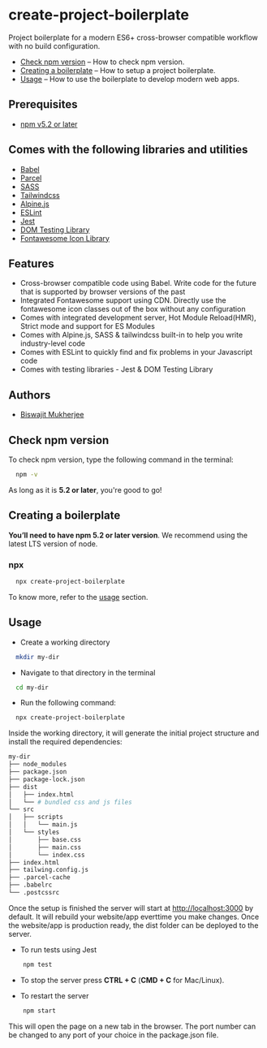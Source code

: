 # create-project-boilerplate

Project boilerplate for a modern ES6+ cross-browser compatible workflow with no build configuration.

  - [Check npm version](#check-npm-version) – How to check npm version.
  - [Creating a boilerplate](#creating-a-boilerplate) – How to setup a project boilerplate.
  - [Usage](#usage) – How to use the boilerplate to develop modern web apps.


## Prerequisites

- [npm v5.2 or later](https://nodejs.org/)


## Comes with the following libraries and utilities

- [Babel](https://babeljs.io/)
- [Parcel](https://parceljs.org/)
- [SASS](https://sass-lang.com/)
- [Tailwindcss](https://tailwindcss.com/)
- [Alpine.js](https://alpinejs.dev/)
- [ESLint](https://eslint.org/)
- [Jest](https://jestjs.io/)
- [DOM Testing Library](https://testing-library.com/docs/dom-testing-library/intro/)
- [Fontawesome Icon Library](https://fontawesome.com/)


## Features

- Cross-browser compatible code using Babel. Write code for the future that is supported by browser versions of the past
- Integrated Fontawesome support using CDN. Directly use the fontawesome icon classes out of the box without any configuration
- Comes with integrated development server, Hot Module Reload(HMR), Strict mode and support for ES Modules
- Comes with Alpine.js, SASS & tailwindcss built-in to help you write industry-level code
- Comes with ESLint to quickly find and fix problems in your Javascript code
- Comes with testing libraries - Jest & DOM Testing Library


## Authors

- [Biswajit Mukherjee](https://github.com/Biswajit-Mukherjee)


## Check npm version

To check npm version, type the following command in the terminal:

```bash
  npm -v
```

As long as it is **5.2 or later**, you're good to go!


## Creating a boilerplate

**You’ll need to have npm 5.2 or later version**. We recommend using the latest LTS version of node.

**<h3>npx</h3>**

```bash
  npx create-project-boilerplate
```

To know more, refer to the [usage](#Usage) section.


## Usage

- Create a working directory
```bash
  mkdir my-dir
```

- Navigate to that directory in the terminal
```bash
  cd my-dir
```

- Run the following command:
```bash
  npx create-project-boilerplate
```

Inside the working directory, it will generate the initial project structure and install the required dependencies:

```bash
my-dir
├── node_modules
├── package.json
├── package-lock.json
├── dist
│   ├── index.html
│   └── # bundled css and js files
└── src
│   ├── scripts
│   │   └── main.js
│   └── styles
│       ├── base.css
│       ├── main.css
│       └── index.css
├── index.html
├── tailwing.config.js
├── .parcel-cache
├── .babelrc
└── .postcssrc
```

Once the setup is finished the server will start at [http://localhost:3000](http://localhost:3000) by default. It will rebuild your website/app everttime you make changes. Once the website/app is production ready, the dist folder can be deployed to the server.

- To run tests using Jest

```bash
    npm test
```

- To stop the server press **CTRL + C** (**CMD + C** for Mac/Linux).

- To restart the server

```bash
    npm start
```

This will open the page on a new tab in the browser. The port number can be changed to any port of your choice in the package.json file.
